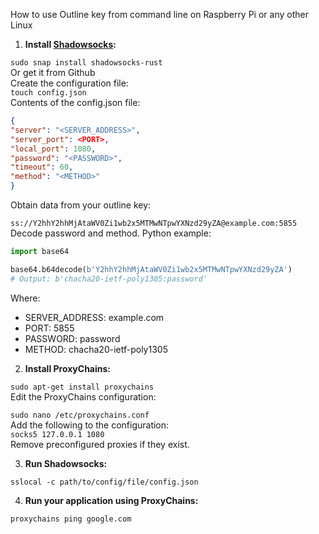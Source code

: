 How to use Outline key from command line on Raspberry Pi or any other Linux


1. **Install [Shadowsocks](https://github.com/shadowsocks/shadowsocks-rust):**


`sudo snap install shadowsocks-rust`\
Or get it from Github\
Create the configuration file:\
`touch config.json`\
Contents of the config.json file:

```json
{
"server": "<SERVER_ADDRESS>",
"server_port": <PORT>,
"local_port": 1080,
"password": "<PASSWORD>",
"timeout": 60,
"method": "<METHOD>"
}
```
Obtain data from your outline key:

`ss://Y2hhY2hhMjAtaWV0Zi1wb2x5MTMwNTpwYXNzd29yZA@example.com:5855`\
Decode password and method. Python example:
```python
import base64

base64.b64decode(b'Y2hhY2hhMjAtaWV0Zi1wb2x5MTMwNTpwYXNzd29yZA')
# Output: b'chacha20-ietf-poly1305:password'
```
Where:

* SERVER_ADDRESS: example.com
* PORT: 5855
* PASSWORD: password
* METHOD: chacha20-ietf-poly1305
2. **Install ProxyChains:**

`sudo apt-get install proxychains`\
Edit the ProxyChains configuration:

`sudo nano /etc/proxychains.conf`\
Add the following to the configuration:\
`socks5 127.0.0.1 1080`\
Remove preconfigured proxies if they exist.

3. **Run Shadowsocks:**

`sslocal -c path/to/config/file/config.json`

4. **Run your application using ProxyChains:**

`proxychains ping google.com`